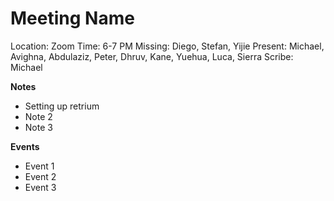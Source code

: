# Meeting Name
Location: Zoom
Time: 6-7 PM
Missing:  Diego, Stefan, Yijie
Present:  Michael, Avighna, Abdulaziz, Peter, Dhruv, Kane, Yuehua, Luca, Sierra
Scribe: Michael

**Notes** <!---Things to keep in mind for the future, such as due dates-->
- Setting up retrium
- Note 2
- Note 3

**Events** <!---Important things that happened or were decided-->
- Event 1
- Event 2
- Event 3

